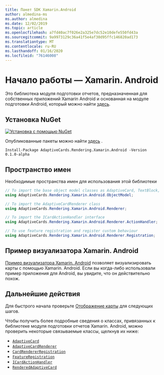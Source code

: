 ```yaml
---
title: Пакет SDK Xamarin.Android
author: almedina-ms
ms.author: almedina
ms.date: 12/02/2019
ms.topic: article
ms.openlocfilehash: a7fd40ac7f026e2a325e7dc52e10defe550fd43a
ms.sourcegitcommit: 9a9973129c36a41f5e4af30d95ffc146820ad173
ms.translationtype: MT
ms.contentlocale: ru-RU
ms.lasthandoff: 01/16/2020
ms.locfileid: "76146008"
---
```

# <a name="getting-started---xamarinandroid"></a>Начало работы — Xamarin. Android

Это библиотека модуля подготовки отчетов, предназначенная для собственных приложений Xamarin Android и основанная на модуле подготовки Android, который можно найти [здесь](../../android/getting-started.md). 

## <a name="nuget-install"></a>Установка NuGet

[![Установка с помощью NuGet](https://img.shields.io/nuget/vpre/AdaptiveCards.Rendering.Xamarin.Android.svg)](https://www.nuget.org/packages/AdaptiveCards.Rendering.Xamarin.Android)

Опубликованные пакеты можно найти [здесь](http://nuget.org) .

```console
Install-Package AdaptiveCards.Rendering.Xamarin.Android -Version 0.1.0-alpha
```

## <a name="namespace"></a>Пространство имен

Необходимые пространства имен для использования этой библиотеки
```csharp
// To import the base object model classes as AdaptiveCard, TextBlock, Column, ShowCardAction, ...
using AdaptiveCards.Rendering.Xamarin.Android.ObjectModel;

// To import the AdaptiveCardRenderer class
using AdaptiveCards.Rendering.Xamarin.Android.Renderer;

// To import the ICardActionHandler interface
using AdaptiveCards.Rendering.Xamarin.Android.Renderer.ActionHandler;

// To use feature registration and register custom behaviour 
using AdaptiveCards.Rendering.Xamarin.Android.Renderer.Registration;
```

## <a name="xamarinandroid-visualizer-sample"></a>Пример визуализатора Xamarin. Android

[Пример визуализатора Xamarin. Android](https://github.com/Microsoft/AdaptiveCards/tree/master/source/xamarin/Xamarin.Droid.Sample) позволяет визуализировать карты с помощью Xamarin. Android. Если вы когда-либо использовали пример приложения для Android, вы увидите, что он действительно похож.

## <a name="next-steps"></a>Дальнейшие действия

Для быстрого начала проверьте [Отображение карты](render-a-card.md) для следующих шагов.

Чтобы получить более подробные сведения о классах, привязанных к библиотеке модуля подготовки отчетов Xamarin. Android, можно проверить некоторые связываемые классы, щелкнув их ниже:
* [```AdaptiveCard```](adaptivecards-rendering-xamarin-android-objectmodel-adaptivecard.md)
* [```AdaptiveCardRenderer```](adaptivecards-rendering-xamarin-android-renderer-adaptivecardrenderer.md)
* [```CardRendererRegistration```](adaptivecards-rendering-xamarin-android-renderer-cardrendererregistration.md)
* [```FeatureRegistration```](adaptivecards-rendering-xamarin-android-objectmodel-featureregistration.md)
* [```ICardActionHandler```](adaptivecards-renderin-xamarin-android-renderer-actionhandler-icardactionhandler.md)
* [```RenderedAdaptiveCard```](adaptivecards-rendering-xamarin-android-renderer-renderedadaptivecard.md)